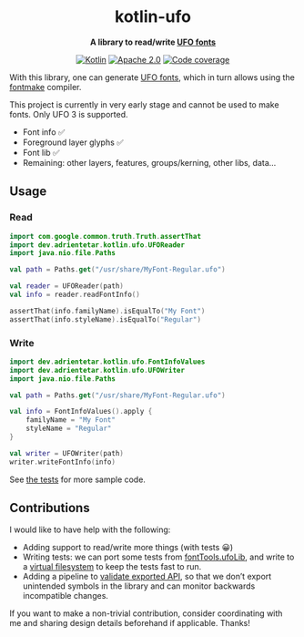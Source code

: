 <div align="center">

kotlin-ufo
==========

**A library to read/write [UFO fonts]**

[![Kotlin](https://img.shields.io/badge/Language-Kotlin-7f52ff.svg)](https://kotlinlang.org/)
[![Apache 2.0](https://img.shields.io/badge/License-Apache%202.0-blue.svg)](LICENSE.txt)
[![Code coverage](https://codecov.io/gh/adrientetar/kotlin-ufo/branch/main/graph/badge.svg?token=6VLVM9MTQM)](https://codecov.io/gh/adrientetar/kotlin-ufo)

</div>

With this library, one can generate [UFO fonts], which in turn allows using the [fontmake] compiler.

This project is currently in very early stage and cannot be used to make fonts. Only UFO 3 is
supported.

- Font info ✅
- Foreground layer glyphs ✅
- Font lib ✅
- Remaining: other layers, features, groups/kerning, other libs, data...

Usage
-----

### Read

```kotlin
import com.google.common.truth.Truth.assertThat
import dev.adrientetar.kotlin.ufo.UFOReader
import java.nio.file.Paths

val path = Paths.get("/usr/share/MyFont-Regular.ufo")

val reader = UFOReader(path)
val info = reader.readFontInfo()

assertThat(info.familyName).isEqualTo("My Font")
assertThat(info.styleName).isEqualTo("Regular")
```

### Write

```kotlin
import dev.adrientetar.kotlin.ufo.FontInfoValues
import dev.adrientetar.kotlin.ufo.UFOWriter
import java.nio.file.Paths

val path = Paths.get("/usr/share/MyFont-Regular.ufo")

val info = FontInfoValues().apply {
    familyName = "My Font"
    styleName = "Regular"
}

val writer = UFOWriter(path)
writer.writeFontInfo(info)
```

See [the tests](/src/test/kotlin/dev/adrientetar/kotlin/ufo) for more sample code.

Contributions
-------------

I would like to have help with the following:

- Adding support to read/write more things (with tests 😀)
- Writing tests: we can port some tests from [fontTools.ufoLib], and write to a
  [virtual filesystem][jimfs] to keep the tests fast to run.
- Adding a pipeline to [validate exported API][binary-compatibility-validator], so that we don’t 
  export unintended symbols in the library and can monitor backwards incompatible changes.

If you want to make a non-trivial contribution, consider coordinating with me and sharing design
details beforehand if applicable. Thanks!

[UFO fonts]: https://unifiedfontobject.org/
[binary-compatibility-validator]: https://github.com/Kotlin/binary-compatibility-validator
[fontTools.ufoLib]: https://github.com/fonttools/fonttools/blob/main/Tests/ufoLib/UFO3_test.py
[fontmake]: https://github.com/googlefonts/fontmake
[jimfs]: https://github.com/google/jimfs
